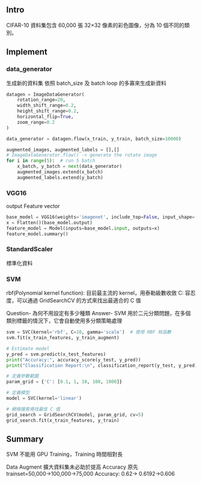 ## Intro

CIFAR-10 資料集包含 60,000 張 32×32 像素的彩色圖像，分為 10 個不同的類別。

## Implement

### data_generator

生成新的資料集
依照 batch_size 及 batch loop 的多寡來生成新資料

```python
datagen = ImageDataGenerator(
    rotation_range=20,
    width_shift_range=0.2,
    height_shift_range=0.2,
    horizontal_flip=True,
    zoom_range=0.2
)

data_generator = datagen.flow(x_train, y_train, batch_size=10000)

augmented_images, augmented_labels = [],[]
# ImageDataGenerator.flow() -> generate the rotate image
for i in range(5):  # run 5 batch
    x_batch, y_batch = next(data_generator)
    augmented_images.extend(x_batch)
    augmented_labels.extend(y_batch)
```

### VGG16

output Feature vector

```python
base_model = VGG16(weights='imagenet', include_top=False, input_shape=(32, 32, 3))
x = Flatten()(base_model.output)
feature_model = Model(inputs=base_model.input, outputs=x)
feature_model.summary()
```

### StandardScaler

標準化資料

### SVM

rbf(Polynomial kernel function): 目前最主流的 kernel，用泰勒級數收斂
C: 容忍度，可以通過 GridSearchCV 的方式來找出最適合的 C 值

Question- 為何不用設定有多少種類
Answer- SVM 用於二元分類問題，在多個類別標籤的情況下，它會自動使用多分類策略處理

```python
svm = SVC(kernel='rbf', C=10, gamma='scale')  # 使用 RBF 核函數
svm.fit(x_train_features, y_train_augment)

# Estimate model
y_pred = svm.predict(x_test_features)
print("Accuracy:", accuracy_score(y_test, y_pred))
print("Classification Report:\n", classification_report(y_test, y_pred))
```

```python
# 定義參數範圍
param_grid = {'C': [0.1, 1, 10, 100, 1000]}

# 定義模型
model = SVC(kernel='linear')

# 網格搜索尋找最佳 C 值
grid_search = GridSearchCV(model, param_grid, cv=5)
grid_search.fit(x_train_features, y_train)
```

## Summary

SVM 不能用 GPU Training，Training 時間相對長

Data Augment 擴大資料集未必助於提高 Accuracy
原先 trainset=50,000→100,000→75,000
Accuracy: 0.62→ 0.6192→0.606
